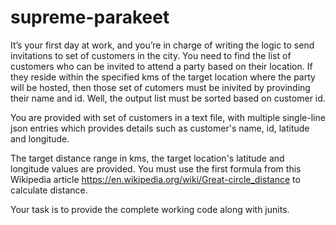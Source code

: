 # supreme-parakeet

It’s your first day at work, and you’re in charge of writing the logic to send invitations to set of customers in the city. You need to find the list of customers who can be invited to attend a party based on their location. If they reside within the specified kms of the target location where the party will be hosted, then those set of cutomers must be inivited by provinding their name and id. Well, the output list must be sorted based on customer id.

You are provided with set of customers in a text file, with multiple single-line json entries which provides details such as customer's name, id, latitude and longitude.

The target distance range in kms, the target location's latitude and longitude values are provided. 
You must use the first formula from this Wikipedia article https://en.wikipedia.org/wiki/Great-circle_distance to calculate distance.

Your task is to provide the complete working code along with junits. 
